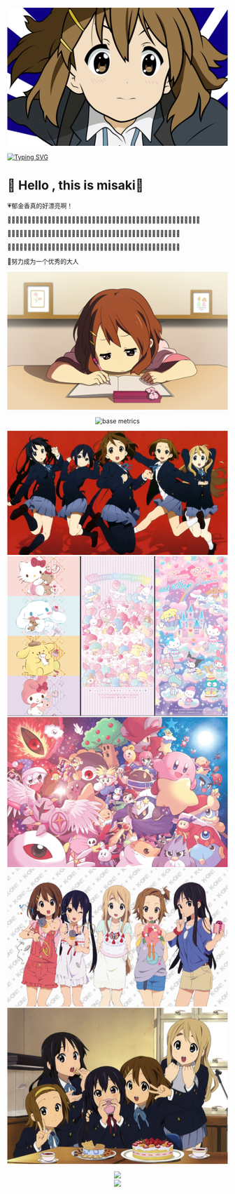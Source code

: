 ![avatar](/assets/yui1.jpg)

[![Typing SVG](https://readme-typing-svg.herokuapp.com?font=&size=30&color=FF1EA7&background=D7FD3900&center=true&vCenter=true&width=1000&lines=%E4%BD%95%E3%81%8B%E3%81%97%E3%81%AA%E3%81%8D%E3%82%83%E3%81%A3%E3%81%A6%E6%80%9D%E3%81%84%E3%81%AA%E3%81%8C%E3%82%89;%E4%BD%95%E3%82%92%E3%81%99%E3%82%8C%E3%81%B0%E3%81%84%E3%81%84%E3%82%93%E3%81%A0%E3%82%8D%E3%81%86%E3%81%A3%E3%81%A6%E6%80%9D%E3%81%84%E3%81%AA%E3%81%8C%E3%82%89;%E3%81%93%E3%81%AE%E3%81%BE%E3%81%BE+%E5%A4%A7%E4%BA%BA%E3%81%AB%E3%81%AA%E3%81%A3%E3%81%A1%E3%82%83%E3%81%86%E3%81%AE%E3%81%8B%E3%81%AA%E3%81%A3%E3%81%A6%E6%80%9D%E3%81%84%E3%81%AA%E3%81%8C%E3%82%89;%C2%B7%C2%B7%C2%B7%C2%B7%C2%B7%C2%B7;%E3%81%AD%E3%81%88+%E7%A7%81;%E3%81%82%E3%81%AE%E9%A1%B7%E3%81%AE%E7%A7%81+%E5%BF%83%E9%85%8D%E3%81%97%E3%81%AA%E3%81%8F%E3%81%A6%E3%81%84%E3%81%84%E3%82%88;%E3%81%99%E3%81%90%E8%A7%81%E3%81%A4%E3%81%8B%E3%82%8B%E3%81%8B%E3%82%89;%E7%A7%81%E3%81%AB%E3%82%82%E3%81%A7%E3%81%8D%E3%82%8B%E3%81%93%E3%81%A8%E3%81%8C;%E6%A2%A6%E4%B8%AD%E3%81%AB%E3%81%AA%E3%82%8C%E3%82%8B%E3%81%93%E3%81%A8%E3%81%8C;%E5%A4%A7%E5%88%87%E3%81%AA%E3%80%81%E5%A4%A7%E5%88%87%E3%81%AA%E2%80%A6%E3%80%81%E5%A4%A7%E5%88%87%E3%81%AA%E5%9C%BA%E6%89%80%E3%81%8C)](https://git.io/typing-svg)

#  🙋 Hello , this is  misaki👋
:heartpulse:郁金香真的好漂亮啊！

:tulip::tulip::tulip::tulip::tulip::tulip::tulip::tulip::tulip::tulip::tulip::tulip::tulip::tulip::tulip::tulip::tulip::tulip::tulip::tulip::tulip::tulip::tulip::tulip::tulip::tulip::tulip::tulip::tulip::tulip::tulip::tulip::tulip::tulip::tulip::tulip::tulip::tulip::tulip::tulip::tulip::tulip::tulip::tulip::tulip::tulip::tulip::tulip:

:cherry_blossom::cherry_blossom::cherry_blossom::cherry_blossom::cherry_blossom::cherry_blossom::cherry_blossom::cherry_blossom::cherry_blossom::cherry_blossom::cherry_blossom::cherry_blossom::cherry_blossom::cherry_blossom::cherry_blossom::cherry_blossom::cherry_blossom::cherry_blossom::cherry_blossom::cherry_blossom::cherry_blossom::cherry_blossom::cherry_blossom::cherry_blossom::cherry_blossom::cherry_blossom::cherry_blossom::cherry_blossom::cherry_blossom::cherry_blossom::cherry_blossom::cherry_blossom::cherry_blossom::cherry_blossom::cherry_blossom::cherry_blossom::cherry_blossom::cherry_blossom::cherry_blossom::cherry_blossom::cherry_blossom::cherry_blossom::cherry_blossom:

:hibiscus::hibiscus::hibiscus::hibiscus::hibiscus::hibiscus::hibiscus::hibiscus::hibiscus::hibiscus::hibiscus::hibiscus::hibiscus::hibiscus::hibiscus::hibiscus::hibiscus::hibiscus::hibiscus::hibiscus::hibiscus::hibiscus::hibiscus::hibiscus::hibiscus::hibiscus::hibiscus::hibiscus::hibiscus::hibiscus::hibiscus::hibiscus::hibiscus::hibiscus::hibiscus::hibiscus::hibiscus::hibiscus::hibiscus::hibiscus::hibiscus::hibiscus::hibiscus:

:blue_heart:努力成为一个优秀的大人

![avatar](/assets/k-on4.jpg)

<div align="center"><img src="https://metrics.lecoq.io/ayanamisaki?template=classic&config.timezone=Asia%2FShanghai" alt="base metrics"/></div>

![avatar](/assets/k-on1.jpg)
![avatar](/assets/sanrio.png)
![avatar](/assets/kirby1.jpg)
![avatar](/assets/k-on3.jpg)
![avatar](/assets/k-on5.jpg)
<div align="center"> <img src="https://github-readme-stats.vercel.app/api/top-langs/?username=ayanamisaki&hide_title=true&hide_border=true&layout=compact&langs_count=6&text_color=000&icon_color=fff&bg_color=0,52fa5a,4dfcff,c64dff&theme=graywhite" /> </div>

<div align="center"> <img src="https://github-profile-trophy.vercel.app/?username=ayanamisaki" /> </div>


<!--
**ayanamisaki/ayanamisaki** is a ✨ _special_ ✨ repository because its `README.md` (this file) appears on your GitHub profile.

Here are some ideas to get you started:

- 🔭 I’m currently working on ...
- 🌱 I’m currently learning ...
- 👯 I’m looking to collaborate on ...
- 🤔 I’m looking for help with ...
- 💬 Ask me about ...
- 📫 How to reach me: ...
- 😄 Pronouns: ...
- ⚡ Fun fact: ...
-->

